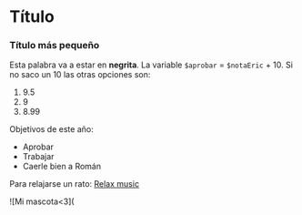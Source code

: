 # Título

### Título más pequeño

Esta palabra va a estar en **negrita**. La variable `$aprobar` = `$notaEric` + 10.
Si no saco un 10 las otras opciones son:
1. 9.5
2. 9
3. 8.99

Objetivos de este año:
- Aprobar
- Trabajar
- Caerle bien a Román

Para relajarse un rato:
[Relax music](https://youtu.be/_kT38XB1YHo?si=nPS-wdCoNMkVulO_)

![Mi mascota<3](
